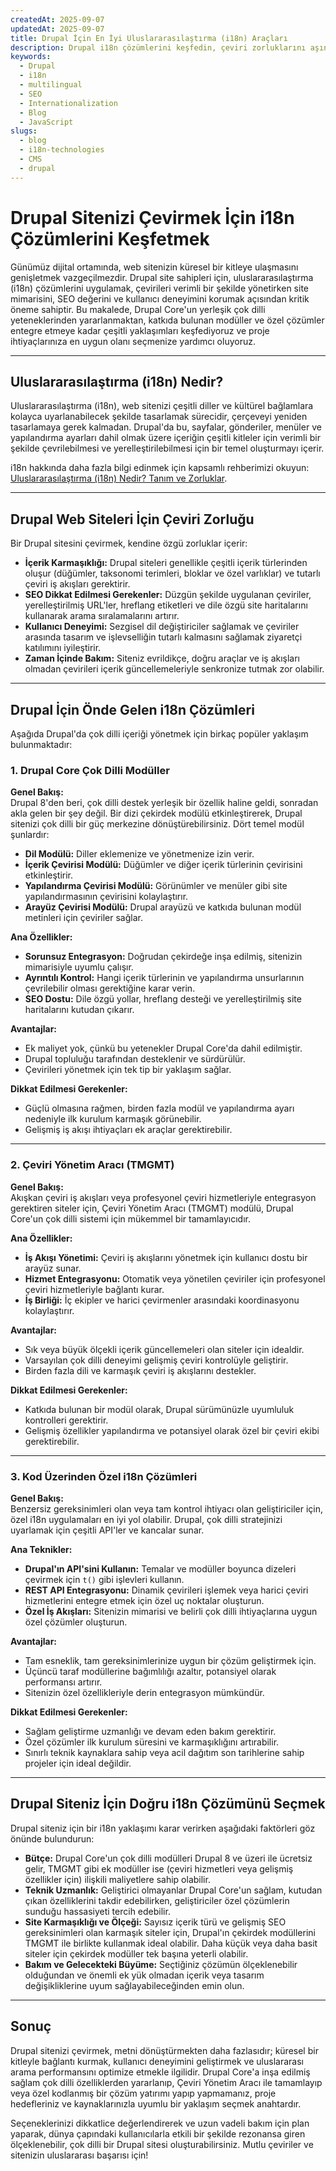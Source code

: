 ```yaml
---
createdAt: 2025-09-07
updatedAt: 2025-09-07
title: Drupal İçin En İyi Uluslararasılaştırma (i18n) Araçları
description: Drupal i18n çözümlerini keşfedin, çeviri zorluklarını aşın, SEO'yu artırın ve küresel bir web deneyimi sağlayın.
keywords:
  - Drupal
  - i18n
  - multilingual
  - SEO
  - Internationalization
  - Blog
  - JavaScript
slugs:
  - blog
  - i18n-technologies
  - CMS
  - drupal
---
```


# Drupal Sitenizi Çevirmek İçin i18n Çözümlerini Keşfetmek

Günümüz dijital ortamında, web sitenizin küresel bir kitleye ulaşmasını genişletmek vazgeçilmezdir. Drupal site sahipleri için, uluslararasılaştırma (i18n) çözümlerini uygulamak, çevirileri verimli bir şekilde yönetirken site mimarisini, SEO değerini ve kullanıcı deneyimini korumak açısından kritik öneme sahiptir. Bu makalede, Drupal Core'un yerleşik çok dilli yeteneklerinden yararlanmaktan, katkıda bulunan modüller ve özel çözümler entegre etmeye kadar çeşitli yaklaşımları keşfediyoruz ve proje ihtiyaçlarınıza en uygun olanı seçmenize yardımcı oluyoruz.

---

## Uluslararasılaştırma (i18n) Nedir?

Uluslararasılaştırma (i18n), web sitenizi çeşitli diller ve kültürel bağlamlara kolayca uyarlanabilecek şekilde tasarlamak sürecidir, çerçeveyi yeniden tasarlamaya gerek kalmadan. Drupal'da bu, sayfalar, gönderiler, menüler ve yapılandırma ayarları dahil olmak üzere içeriğin çeşitli kitleler için verimli bir şekilde çevrilebilmesi ve yerelleştirilebilmesi için bir temel oluşturmayı içerir.

i18n hakkında daha fazla bilgi edinmek için kapsamlı rehberimizi okuyun: [Uluslararasılaştırma (i18n) Nedir? Tanım ve Zorluklar](https://github.com/aymericzip/intlayer/blob/main/docs/blog/en/what_is_internationalization.md).

---

## Drupal Web Siteleri İçin Çeviri Zorluğu

Bir Drupal sitesini çevirmek, kendine özgü zorluklar içerir:

- **İçerik Karmaşıklığı:** Drupal siteleri genellikle çeşitli içerik türlerinden oluşur (düğümler, taksonomi terimleri, bloklar ve özel varlıklar) ve tutarlı çeviri iş akışları gerektirir.
- **SEO Dikkat Edilmesi Gerekenler:** Düzgün şekilde uygulanan çeviriler, yerelleştirilmiş URL'ler, hreflang etiketleri ve dile özgü site haritalarını kullanarak arama sıralamalarını artırır.
- **Kullanıcı Deneyimi:** Sezgisel dil değiştiriciler sağlamak ve çeviriler arasında tasarım ve işlevselliğin tutarlı kalmasını sağlamak ziyaretçi katılımını iyileştirir.
- **Zaman İçinde Bakım:** Siteniz evrildikçe, doğru araçlar ve iş akışları olmadan çevirileri içerik güncellemeleriyle senkronize tutmak zor olabilir.

---

## Drupal İçin Önde Gelen i18n Çözümleri

Aşağıda Drupal'da çok dilli içeriği yönetmek için birkaç popüler yaklaşım bulunmaktadır:

### 1. Drupal Core Çok Dilli Modüller

**Genel Bakış:**  
Drupal 8'den beri, çok dilli destek yerleşik bir özellik haline geldi, sonradan akla gelen bir şey değil. Bir dizi çekirdek modülü etkinleştirerek, Drupal sitenizi çok dilli bir güç merkezine dönüştürebilirsiniz. Dört temel modül şunlardır:

- **Dil Modülü:** Diller eklemenize ve yönetmenize izin verir.
- **İçerik Çevirisi Modülü:** Düğümler ve diğer içerik türlerinin çevirisini etkinleştirir.
- **Yapılandırma Çevirisi Modülü:** Görünümler ve menüler gibi site yapılandırmasının çevirisini kolaylaştırır.
- **Arayüz Çevirisi Modülü:** Drupal arayüzü ve katkıda bulunan modül metinleri için çeviriler sağlar.

**Ana Özellikler:**

- **Sorunsuz Entegrasyon:** Doğrudan çekirdeğe inşa edilmiş, sitenizin mimarisiyle uyumlu çalışır.
- **Ayrıntılı Kontrol:** Hangi içerik türlerinin ve yapılandırma unsurlarının çevrilebilir olması gerektiğine karar verin.
- **SEO Dostu:** Dile özgü yollar, hreflang desteği ve yerelleştirilmiş site haritalarını kutudan çıkarır.

**Avantajlar:**

- Ek maliyet yok, çünkü bu yetenekler Drupal Core'da dahil edilmiştir.
- Drupal topluluğu tarafından desteklenir ve sürdürülür.
- Çevirileri yönetmek için tek tip bir yaklaşım sağlar.

**Dikkat Edilmesi Gerekenler:**

- Güçlü olmasına rağmen, birden fazla modül ve yapılandırma ayarı nedeniyle ilk kurulum karmaşık görünebilir.
- Gelişmiş iş akışı ihtiyaçları ek araçlar gerektirebilir.

---

### 2. Çeviri Yönetim Aracı (TMGMT)

**Genel Bakış:**  
Akışkan çeviri iş akışları veya profesyonel çeviri hizmetleriyle entegrasyon gerektiren siteler için, Çeviri Yönetim Aracı (TMGMT) modülü, Drupal Core'un çok dilli sistemi için mükemmel bir tamamlayıcıdır.

**Ana Özellikler:**

- **İş Akışı Yönetimi:** Çeviri iş akışlarını yönetmek için kullanıcı dostu bir arayüz sunar.
- **Hizmet Entegrasyonu:** Otomatik veya yönetilen çeviriler için profesyonel çeviri hizmetleriyle bağlantı kurar.
- **İş Birliği:** İç ekipler ve harici çevirmenler arasındaki koordinasyonu kolaylaştırır.

**Avantajlar:**

- Sık veya büyük ölçekli içerik güncellemeleri olan siteler için idealdir.
- Varsayılan çok dilli deneyimi gelişmiş çeviri kontrolüyle geliştirir.
- Birden fazla dili ve karmaşık çeviri iş akışlarını destekler.

**Dikkat Edilmesi Gerekenler:**

- Katkıda bulunan bir modül olarak, Drupal sürümünüzle uyumluluk kontrolleri gerektirir.
- Gelişmiş özellikler yapılandırma ve potansiyel olarak özel bir çeviri ekibi gerektirebilir.

---

### 3. Kod Üzerinden Özel i18n Çözümleri

**Genel Bakış:**  
Benzersiz gereksinimleri olan veya tam kontrol ihtiyacı olan geliştiriciler için, özel i18n uygulamaları en iyi yol olabilir. Drupal, çok dilli stratejinizi uyarlamak için çeşitli API'ler ve kancalar sunar.

**Ana Teknikler:**

- **Drupal'ın API'sini Kullanın:** Temalar ve modüller boyunca dizeleri çevirmek için `t()` gibi işlevleri kullanın.
- **REST API Entegrasyonu:** Dinamik çevirileri işlemek veya harici çeviri hizmetlerini entegre etmek için özel uç noktalar oluşturun.
- **Özel İş Akışları:** Sitenizin mimarisi ve belirli çok dilli ihtiyaçlarına uygun özel çözümler oluşturun.

**Avantajlar:**

- Tam esneklik, tam gereksinimlerinize uygun bir çözüm geliştirmek için.
- Üçüncü taraf modüllerine bağımlılığı azaltır, potansiyel olarak performansı artırır.
- Sitenizin özel özellikleriyle derin entegrasyon mümkündür.

**Dikkat Edilmesi Gerekenler:**

- Sağlam geliştirme uzmanlığı ve devam eden bakım gerektirir.
- Özel çözümler ilk kurulum süresini ve karmaşıklığını artırabilir.
- Sınırlı teknik kaynaklara sahip veya acil dağıtım son tarihlerine sahip projeler için ideal değildir.

---

## Drupal Siteniz İçin Doğru i18n Çözümünü Seçmek

Drupal siteniz için bir i18n yaklaşımı karar verirken aşağıdaki faktörleri göz önünde bulundurun:

- **Bütçe:** Drupal Core'un çok dilli modülleri Drupal 8 ve üzeri ile ücretsiz gelir, TMGMT gibi ek modüller ise (çeviri hizmetleri veya gelişmiş özellikler için) ilişkili maliyetlere sahip olabilir.
- **Teknik Uzmanlık:** Geliştirici olmayanlar Drupal Core'un sağlam, kutudan çıkan özelliklerini takdir edebilirken, geliştiriciler özel çözümlerin sunduğu hassasiyeti tercih edebilir.
- **Site Karmaşıklığı ve Ölçeği:** Sayısız içerik türü ve gelişmiş SEO gereksinimleri olan karmaşık siteler için, Drupal'ın çekirdek modüllerini TMGMT ile birlikte kullanmak ideal olabilir. Daha küçük veya daha basit siteler için çekirdek modüller tek başına yeterli olabilir.
- **Bakım ve Gelecekteki Büyüme:** Seçtiğiniz çözümün ölçeklenebilir olduğundan ve önemli ek yük olmadan içerik veya tasarım değişikliklerine uyum sağlayabileceğinden emin olun.

---

## Sonuç

Drupal sitenizi çevirmek, metni dönüştürmekten daha fazlasıdır; küresel bir kitleyle bağlantı kurmak, kullanıcı deneyimini geliştirmek ve uluslararası arama performansını optimize etmekle ilgilidir. Drupal Core'a inşa edilmiş sağlam çok dilli özelliklerden yararlanıp, Çeviri Yönetim Aracı ile tamamlayıp veya özel kodlanmış bir çözüm yatırımı yapıp yapmamanız, proje hedefleriniz ve kaynaklarınızla uyumlu bir yaklaşım seçmek anahtardır.

Seçeneklerinizi dikkatlice değerlendirerek ve uzun vadeli bakım için plan yaparak, dünya çapındaki kullanıcılarla etkili bir şekilde rezonansa giren ölçeklenebilir, çok dilli bir Drupal sitesi oluşturabilirsiniz. Mutlu çeviriler ve sitenizin uluslararası başarısı için!
